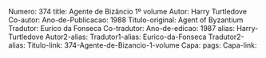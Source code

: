 Numero: 374
title: Agente de Bizâncio 1º volume
Autor: Harry Turtledove
Co-autor: 
Ano-de-Publicacao: 1988
Titulo-original: Agent of Byzantium
Tradutor: Eurico da Fonseca
Co-tradutor: 
Ano-de-edicao: 1987
alias: Harry-Turtledove
Autor2-alias: 
Tradutor1-alias: Eurico-da-Fonseca
Tradutor2-alias: 
Titulo-link: 374-Agente-de-Bizancio-1-volume
Capa: 
pags: 
Capa-link: 